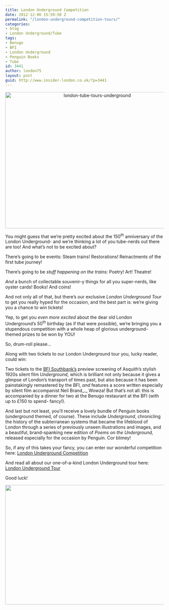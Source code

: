 ```yaml
---
title: London Underground Competition
date: 2012-12-06 15:59:50 Z
permalink: "/london-underground-competition-tours/"
categories:
- blog
- London Underground/Tube
tags:
- Benugo
- BFI
- London Underground
- Penguin Books
- Tube
id: 3441
author: london75
layout: post
guid: http://www.insider-london.co.uk/?p=3441
---
```


<p style="text-align: center;">
  <a href="/wp-content/uploads/2012/12/bfi-00o-2f91.jpg"><img class="aligncenter size-full wp-image-3445" title="underground" src="/wp-content/uploads/2012/12/bfi-00o-2f91.jpg" alt="london-tube-tours-underground" width="569" height="432" /></a>
</p>

You might guess that we’re pretty excited about the 150<sup>th</sup> anniversary of the London Underground- and we’re thinking a lot of you tube-nerds out there are too! And what’s not to be excited about?
  
There’s going to be events: Steam trains! Restorations! Reinactments of the first tube journey!
  
There’s going to be _stuff happening on the trains:_ Poetry! Art! Theatre!
  
_And_ a bunch of collectable souvenir-y things for all you super-nerds, like oyster cards! Books! And coins!
  
And not only all of that, but there’s our exclusive _London Underground Tour_ to get you really hyped for the occasion, and the best part is: we’re giving you a chance to win tickets!

Yep, to get you _even more excited_ about the dear old London Underground’s 50<sup>th</sup> birthday (as if that were possible), we’re bringing you a stupendous competition with a whole heap of glorious underground-themed prizes to be won by YOU!

So, drum-roll please&#8230;

Along with two tickets to our London Underground tour you, lucky reader, could win:

Two tickets to the [BFI Southbank&#8217;s](http://www.bfi.org.uk) preview screening of Asquith’s stylish 1920s silent film _Underground,_ which is brilliant not only because it gives a glimpse of London&#8217;s transport of times past, but also because it has been painstakingly remastered by the BFI, _and_ features a score written especially by silent film accompanist Neil Brand_._ Wowza! But that&#8217;s not all: this is accompanied by a dinner for two at the Benugo restaurant at the BFI (with up to £150 to spend- fancy!).

And last but not least, you&#8217;ll receive a lovely bundle of Penguin books (underground themed, of course). These include _Underground_, chronicling the history of the subterranean systems that became the lifeblood of London through a series of previously unseen illustrations and images, and a beautiful, brand-spanking new edition of _Poems on the Underground,_ released especially for the occasion by Penguin. Cor blimey!

So, if any of this takes your fancy, you can enter our wonderful competition here: <a title="London Underground Competition" href="http://www.insider-london.co.uk/london-underground-competition/" target="_blank">London Underground Competition</a>

And read all about our one-of-a-kind London Underground tour here: <a title="London Underground Tour" href="http://www.insider-london.co.uk/london-underground-tube-tours/" target="_blank">London Underground Tour</a>

Good luck!

[<img class="aligncenter size-full wp-image-3459" src="/wp-content/uploads/2012/12/london_underground_tube_tours.jpg" alt="" width="569" height="379" />](/wp-content/uploads/2012/12/london_underground_tube_tours.jpg)